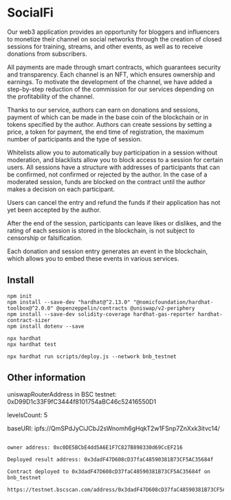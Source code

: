 # SocialFi

Our web3 application provides an opportunity for bloggers and influencers to monetize their channel on social networks through the creation of closed sessions for training, streams, and other events, as well as to receive donations from subscribers.

All payments are made through smart contracts, which guarantees security and transparency. Each channel is an NFT, which ensures ownership and earnings. To motivate the development of the channel, we have added a step-by-step reduction of the commission for our services depending on the profitability of the channel.

Thanks to our service, authors can earn on donations and sessions, payment of which can be made in the base coin of the blockchain or in tokens specified by the author. Authors can create sessions by setting a price, a token for payment, the end time of registration, the maximum number of participants and the type of session.

Whitelists allow you to automatically buy participation in a session without moderation, and blacklists allow you to block access to a session for certain users. All sessions have a structure with addresses of participants that can be confirmed, not confirmed or rejected by the author. In the case of a moderated session, funds are blocked on the contract until the author makes a decision on each participant.

Users can cancel the entry and refund the funds if their application has not yet been accepted by the author.

After the end of the session, participants can leave likes or dislikes, and the rating of each session is stored in the blockchain, is not subject to censorship or falsification.

Each donation and session entry generates an event in the blockchain, which allows you to embed these events in various services.

##

## Install

```shell
npm init
npm install --save-dev "hardhat@^2.13.0" "@nomicfoundation/hardhat-toolbox@^2.0.0" @openzeppelin/contracts @uniswap/v2-periphery
npm install --save-dev solidity-coverage hardhat-gas-reporter hardhat-contract-sizer
npm install dotenv --save

npx hardhat
npx hardhat test

npx hardhat run scripts/deploy.js --network bnb_testnet
```

## Other information

uniswapRouterAddress in BSC testnet: 0xD99D1c33F9fC3444f8101754aBC46c52416550D1

levelsCount: 5

baseURI: ipfs://QmSPdJyCiJCbJ2sWnomh6gHqkT2w1FSnp7ZnXxk3itvc14/

##

```
owner address: 0xc0DE5BCbE4dd5A6E1F7C827B898330d69CcEF216

Deployed result address: 0x3dadF47D608cD37faC48590381B73CF5AC35684f

Contract deployed to 0x3dadF47D608cD37faC48590381B73CF5AC35684f on bnb_testnet

https://testnet.bscscan.com/address/0x3dadF47D608cD37faC48590381B73CF5AC35684f#code
```
